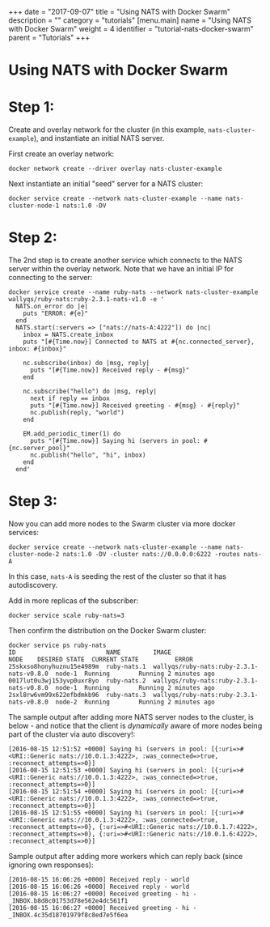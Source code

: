 +++
date = "2017-09-07"
title = "Using NATS with Docker Swarm"
description = ""
category = "tutorials"
[menu.main]
  name = "Using NATS with Docker Swarm"
  weight = 4
  identifier = "tutorial-nats-docker-swarm"
  parent = "Tutorials"
+++

# Using NATS with Docker Swarm

# Step 1:
Create and overlay network for the cluster (in this example, `nats-cluster-example`), and instantiate an initial NATS server.

First create an overlay network:
```
docker network create --driver overlay nats-cluster-example
```

Next instantiate an initial "seed" server for a NATS cluster:
```
docker service create --network nats-cluster-example --name nats-cluster-node-1 nats:1.0 -DV
```

# Step 2:
The 2nd step is to create another service which connects to the NATS server within the overlay network.  Note that we have an initial IP for connecting to the server:

```
docker service create --name ruby-nats --network nats-cluster-example wallyqs/ruby-nats:ruby-2.3.1-nats-v1.0 -e '
  NATS.on_error do |e|
    puts "ERROR: #{e}"
  end
  NATS.start(:servers => ["nats://nats-A:4222"]) do |nc|
    inbox = NATS.create_inbox
    puts "[#{Time.now}] Connected to NATS at #{nc.connected_server}, inbox: #{inbox}"

    nc.subscribe(inbox) do |msg, reply|
      puts "[#{Time.now}] Received reply - #{msg}"
    end

    nc.subscribe("hello") do |msg, reply|
      next if reply == inbox
      puts "[#{Time.now}] Received greeting - #{msg} - #{reply}"
      nc.publish(reply, "world")
    end

    EM.add_periodic_timer(1) do
      puts "[#{Time.now}] Saying hi (servers in pool: #{nc.server_pool}"
      nc.publish("hello", "hi", inbox)
    end
  end'
```

# Step 3:
Now you can add more nodes to the Swarm cluster via more docker services:

```
docker service create --network nats-cluster-example --name nats-cluster-node-2 nats:1.0 -DV -cluster nats://0.0.0.0:6222 -routes nats-A
```

In this case, `nats-A` is seeding the rest of the cluster so that it has autodiscovery.

Add in more replicas of the subscriber:

`docker service scale ruby-nats=3`

Then confirm the distribution on the Docker Swarm cluster:

```
docker service ps ruby-nats
ID                         NAME         IMAGE                                     NODE    DESIRED STATE  CURRENT STATE          ERROR
25skxso8honyhuznu15e4989m  ruby-nats.1  wallyqs/ruby-nats:ruby-2.3.1-nats-v0.8.0  node-1  Running        Running 2 minutes ago  
0017lut0u3wj153yvp0uxr8yo  ruby-nats.2  wallyqs/ruby-nats:ruby-2.3.1-nats-v0.8.0  node-1  Running        Running 2 minutes ago  
2sxl8rw6vm99x622efbdmkb96  ruby-nats.3  wallyqs/ruby-nats:ruby-2.3.1-nats-v0.8.0  node-2  Running        Running 2 minutes ago
```

The sample output after adding more NATS server nodes to the cluster, is below - and notice that the client is *dynamically* aware of more nodes being part of the cluster via auto discovery!:

```
[2016-08-15 12:51:52 +0000] Saying hi (servers in pool: [{:uri=>#<URI::Generic nats://10.0.1.3:4222>, :was_connected=>true, :reconnect_attempts=>0}]
[2016-08-15 12:51:53 +0000] Saying hi (servers in pool: [{:uri=>#<URI::Generic nats://10.0.1.3:4222>, :was_connected=>true, :reconnect_attempts=>0}]
[2016-08-15 12:51:54 +0000] Saying hi (servers in pool: [{:uri=>#<URI::Generic nats://10.0.1.3:4222>, :was_connected=>true, :reconnect_attempts=>0}]
[2016-08-15 12:51:55 +0000] Saying hi (servers in pool: [{:uri=>#<URI::Generic nats://10.0.1.3:4222>, :was_connected=>true, :reconnect_attempts=>0}, {:uri=>#<URI::Generic nats://10.0.1.7:4222>, :reconnect_attempts=>0}, {:uri=>#<URI::Generic nats://10.0.1.6:4222>, :reconnect_attempts=>0}]
```

Sample output after adding more workers which can reply back (since ignoring own responses):
```
[2016-08-15 16:06:26 +0000] Received reply - world
[2016-08-15 16:06:26 +0000] Received reply - world
[2016-08-15 16:06:27 +0000] Received greeting - hi - _INBOX.b8d8c01753d78e562e4dc561f1
[2016-08-15 16:06:27 +0000] Received greeting - hi - _INBOX.4c35d18701979f8c8ed7e5f6ea
```
